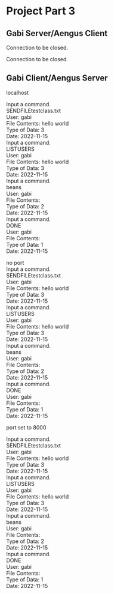 # Project Part 3


## Gabi Server/Aengus Client
Connection to be closed.

Connection to be closed.


## Gabi Client/Aengus Server
localhost

Input a command.\
SENDFILEtestclass.txt\
User: gabi\
File Contents: hello world\
Type of Data: 3\
Date: 2022-11-15\
Input a command.\
LISTUSERS\
User: gabi\
File Contents: hello world\
Type of Data: 3\
Date: 2022-11-15\
Input a command.\
beans\
User: gabi\
File Contents:\
Type of Data: 2\
Date: 2022-11-15\
Input a command.\
DONE\
User: gabi\
File Contents:\
Type of Data: 1\
Date: 2022-11-15


no port\
Input a command.\
SENDFILEtestclass.txt\
User: gabi\
File Contents: hello world\
Type of Data: 3\
Date: 2022-11-15\
Input a command.\
LISTUSERS\
User: gabi\
File Contents: hello world\
Type of Data: 3\
Date: 2022-11-15\
Input a command.\
beans\
User: gabi\
File Contents:\
Type of Data: 2\
Date: 2022-11-15\
Input a command.\
DONE\
User: gabi\
File Contents:\
Type of Data: 1\
Date: 2022-11-15

port set to 8000

Input a command.\
SENDFILEtestclass.txt\
User: gabi\
File Contents: hello world\
Type of Data: 3\
Date: 2022-11-15\
Input a command.\
LISTUSERS\
User: gabi\
File Contents: hello world\
Type of Data: 3\
Date: 2022-11-15\
Input a command.\
beans\
User: gabi\
File Contents:\
Type of Data: 2\
Date: 2022-11-15\
Input a command.\
DONE\
User: gabi\
File Contents:\
Type of Data: 1\
Date: 2022-11-15